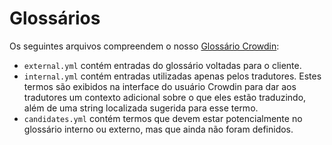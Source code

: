 # Glossários

Os seguintes arquivos compreendem o nosso [Glossário Crowdin](https://support.crowdin.com/glossary/):

* `external.yml` contém entradas do glossário voltadas para o cliente.
* `internal.yml` contém entradas utilizadas apenas pelos tradutores. Estes termos são exibidos na interface do usuário Crowdin para dar aos tradutores um contexto adicional sobre o que eles estão traduzindo, além de uma string localizada sugerida para esse termo.
* `candidates.yml` contém termos que devem estar potencialmente no glossário interno ou externo, mas que ainda não foram definidos.
